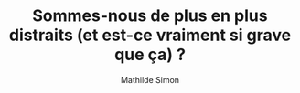 ---
layout: post
title: "Sommes-nous de plus en plus distraits (et est-ce vraiment si grave que ça) ?"
link: https://usbeketrica.com/fr/article/sommes-nous-de-plus-en-plus-distraits-et-est-ce-vraiment-si-grave-que-ca
author: "Mathilde Simon"
published_date: "10/11/2024"
description: "Dix-sept ans après la commercialisation du premier iPhone, l’humanité semble traverser une profonde crise de l’attention. Toujours plus sollicités, nos cerveaux, même bien entraînés, ont des capacités limitées. Mais dans une société qui survalorise la concentration, être distrait est-il vraiment si dramatique que cela ? On s’est posé la question dans le numéro d’hiver 2024 de notre magazine."
language: "fr"
categories: "Liens"
tags: "science société numérique"
og-tags: "science société numérique"
permalink: /:categories/:year/:month/:day/:title/
---